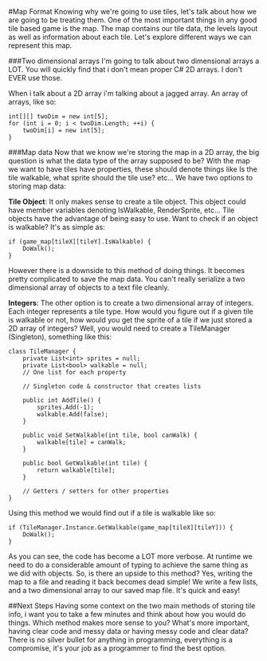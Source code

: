 #Map Format
Knowing why we're going to use tiles, let's talk about how we are going to be treating them. One of the most important things in any good tile based game is the map. The map contains our tile data, the levels layout as well as information about each tile. Let's explore different ways we can represent this map.

###Two dimensional arrays
I'm going to talk about two dimensional arrays a LOT. You will quickly find that i don't mean proper C# 2D arrays. I don't EVER use those. 

When i talk about a 2D array i'm talking about a jagged array. An array of arrays, like so:

```
int[][] twoDim = new int[5];
for (int i = 0; i < twoDim.Length; ++i) {
    twoDim[i] = new int[5];
}
```

###Map data
Now that we know we're storing the map in a 2D array, the big question is what the data type of the array supposed to be? With the map we want to have tiles have properties, these should denote things like Is the tile walkable, what sprite should the tile use? etc... We have two options to storing map data:

**Tile Object**: It only makes sense to create a tile object. This object could have member variables denoting IsWalkable, RenderSprite, etc... Tile objects have the advantage of being easy to use. Want to check if an object is walkable? It's as simple as:

```
if (game_map[tileX][tileY].IsWalkable) {
    DoWalk();
}
```

However there is a downside to this method of doing things. It becomes pretty complicated to save the map data. You can't really serialize a two dimensional array of objects to a text file cleanly.


**Integers**: The other option is to create a two dimensional array of integers. Each integer represents a tile type. How would you figure out if a given tile is walkable or not, how would you get the sprite of a tile if we just stored a 2D array of integers? Well, you would need to create a TileManager (Singleton), something like this:

```
class TileManager {
    private List<int> sprites = null;
    private List<bool> walkable = null;
    // One list for each property
    
    // Singleton code & constructor that creates lists
    
    public int AddTile() {
        sprites.Add(-1);
        walkable.Add(false);
    }
    
    public void SetWalkable(int tile, bool canWalk) {
        walkable[tile] = canWalk;
    }
    
    public bool GetWalkable(int tile) {
        return walkable[tile];
    }
    
    // Getters / setters for other properties
}
```

Using this method we would find out if a tile is walkable like so:

```
if (TileManager.Instance.GetWalkable(game_map[tileX][tileY])) {
    DoWalk();
}
```

As you can see, the code has become a LOT more verbose. At runtime we need to do a considerable amount of typing to achieve the same thing as we did with objects. So, is there an upside to this method? Yes, writing the map to a file and reading it back becomes dead simple! We write a few lists, and a two dimensional array to our saved map file. It's quick and easy!

##Next Steps
Having some context on the two main methods of storing tile info, i want you to take a few minutes and think about how you would do things. Which method makes more sense to you? What's more important, having clear code and messy data or having messy code and clear data? There is no silver bullet for anything in programming, everything is a compromise, it's your job as a programmer to find the best option.